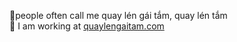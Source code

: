 
👋people often call me quay lén gái tắm, quay lén tắm<br />
 💞️ I am working at <a href="https://quaylengaitam.com/">quaylengaitam.com</a></p>
